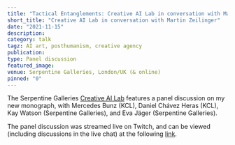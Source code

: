 ```yaml
---
title: "Tactical Entanglements: Creative AI Lab in conversation with Martin Zeilinger"
short_title: "Creative AI Lab in conversation with Martin Zeilinger"
date: "2021-11-15"
description:
category: talk
tagz: AI art, posthumanism, creative agency
publication:
type: Panel discussion
featured_image:
venue: Serpentine Galleries, London/UK (& online)
pinned: "0"
---
```


The Serpentine Galleries [Creative AI Lab](https://www.serpentinegalleries.org/whats-on/creative-ai-lab/) features a panel discussion on my new monograph, with Mercedes Bunz (KCL), Daniel Chávez Heras (KCL), Kay Watson (Serpentine Galleries), and Eva Jäger (Serpentine Galleries).

The panel discussion was streamed live on Twitch, and can be viewed (including discussions in the live chat) at the following [link](https://www.twitch.tv/videos/1207276107).
